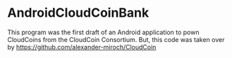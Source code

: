 # AndroidCloudCoinBank
This program was the first draft of an Android application to pown CloudCoins from the CloudCoin Consortium. But, this code was taken over by https://github.com/alexander-miroch/CloudCoin
